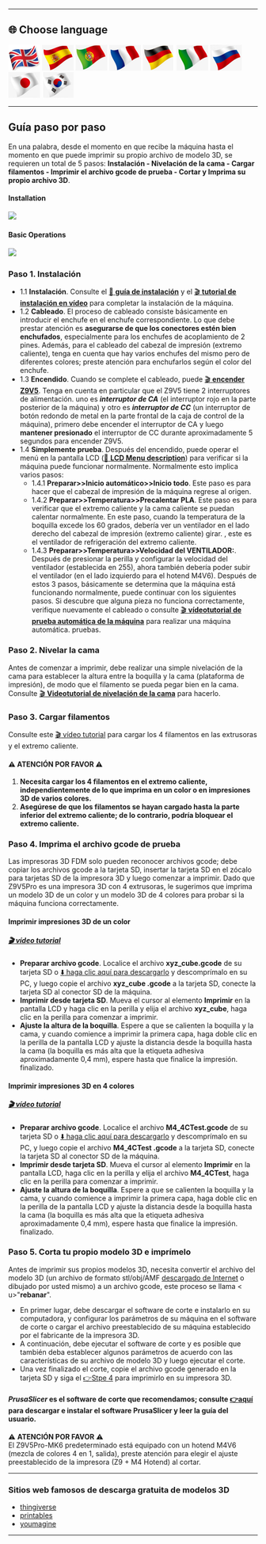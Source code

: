 [LCD_MENU]: https://github.com/ZONESTAR3D/Z9/tree/main/Z9V5/Z9V5-MK6/LCDMENU_Description.md
[PRUSA_SLICER]: https://github.com/ZONESTAR3D/Slicing-Guide/tree/master/PrusaSlicer
[VIDEO_POWERON]: https://github.com/ZONESTAR3D/Z9/assets/29502731/02fa8e57-a292-4aa5-bb7b-eaa703e3fc1b
[VIDEO_BEDLEVEL]: https://youtu.be/jNf98S0u2VQ
[VIDEO_LOADFILAMENT]: https://youtu.be/1rr4dXRxKc4
[VIDEO_PRINT1C]: https://youtu.be/NbVy8NjKt_s
[VIDEO_PRINT4C]: https://youtu.be/iddKadfrdjw

----
## <a id="choose-language">:globe_with_meridians: Choose language </a>
[![](../lanpic/EN.png)](./step_by_step.md)
[![](../lanpic/ES.png)](./step_by_step-es.md)
[![](../lanpic/PT.png)](./step_by_step-pt.md)
[![](../lanpic/FR.png)](./step_by_step-fr.md)
[![](../lanpic/DE.png)](./step_by_step-de.md)
[![](../lanpic/IT.png)](./step_by_step-it.md)
[![](../lanpic/RU.png)](./step_by_step-ru.md)
[![](../lanpic/JP.png)](./step_by_step-jp.md)
[![](../lanpic/KR.png)](./step_by_step-kr.md)

----
## Guía paso por paso
En una palabra, desde el momento en que recibe la máquina hasta el momento en que puede imprimir su propio archivo de modelo 3D, se requieren un total de 5 pasos: **Instalación - Nivelación de la cama - Cargar filamentos - Imprimir el archivo gcode de prueba - Cortar y Imprima su propio archivo 3D**.
#### Installation
[![](https://img.youtube.com/vi/pdr8nLl3T3w/0.jpg)](https://www.youtube.com/watch?v=pdr8nLl3T3w)
#### Basic Operations
[![](https://img.youtube.com/vi/GrCOZ4ADHeA/0.jpg)](https://www.youtube.com/watch?v=GrCOZ4ADHeA)

### <a id ="a1">Paso 1. Instalación</a>
- 1.1 **Instalación**. Consulte el [:book: **guía de instalación**](./1.Installation/Installation.md) y el [:clapper: **tutorial de instalación en vídeo**](https://youtu.be/pdr8nLl3T3w) para completar la instalación de la máquina.
- 1.2 **Cableado**. El proceso de cableado consiste básicamente en introducir el enchufe en el enchufe correspondiente. Lo que debe prestar atención es **asegurarse de que los conectores estén bien enchufados**, especialmente para los enchufes de acoplamiento de 2 pines. Además, para el cableado del cabezal de impresión (extremo caliente), tenga en cuenta que hay varios enchufes del mismo pero de diferentes colores; preste atención para enchufarlos según el color del enchufe.
- 1.3 **Encendido**. Cuando se complete el cableado, puede [:clapper: **encender Z9V5**][VIDEO_POWERON]. Tenga en cuenta en particular que el Z9V5 tiene 2 interruptores de alimentación. uno es ***interruptor de CA*** (el interruptor rojo en la parte posterior de la máquina) y otro es ***interruptor de CC*** (un interruptor de botón redondo de metal en la parte frontal de la caja de control de la máquina), primero debe encender el interruptor de CA y luego **mantener presionado** el interruptor de CC durante aproximadamente 5 segundos para encender Z9V5.
- 1.4 **Simplemente prueba**. Después del encendido, puede operar el menú en la pantalla LCD ([:book: **LCD Menu description**](./2.Operation/LCDMENU_Description.md)) para verificar si la máquina puede funcionar normalmente. Normalmente esto implica varios pasos:
   - 1.4.1 **Preparar>>Inicio automático>>Inicio todo**. Este paso es para hacer que el cabezal de impresión de la máquina regrese al origen.
   - 1.4.2 **Preparar>>Temperatura>>Precalentar PLA**. Este paso es para verificar que el extremo caliente y la cama caliente se puedan calentar normalmente. En este paso, cuando la temperatura de la boquilla excede los 60 grados, debería ver un ventilador en el lado derecho del cabezal de impresión (extremo caliente) girar. , este es el ventilador de refrigeración del extremo caliente.
   - 1.4.3 **Preparar>>Temperatura>>Velocidad del VENTILADOR:**. Después de presionar la perilla y configurar la velocidad del ventilador (establecida en 255), ahora también debería poder subir el ventilador (en el lado izquierdo para el hotend M4V6).
   Después de estos 3 pasos, básicamente se determina que la máquina está funcionando normalmente, puede continuar con los siguientes pasos. Si descubre que alguna pieza no funciona correctamente, verifique nuevamente el cableado o consulte [:clapper: **vídeotutorial de prueba automática de la máquina**](https://youtu.be/Mf92BlmKA0A) para realizar una máquina automática. pruebas.

### <a id ="a2">Paso 2. Nivelar la cama</a>
Antes de comenzar a imprimir, debe realizar una simple nivelación de la cama para establecer la altura entre la boquilla y la cama (plataforma de impresión), de modo que el filamento se pueda pegar bien en la cama. Consulte [:clapper: **Videotutorial de nivelación de la cama**][VIDEO_BEDLEVEL] para hacerlo.

### <a id ="a3">Paso 3. Cargar filamentos</a>
Consulte este [:clapper: vídeo tutorial][VIDEO_LOADFILAMENT] para cargar los 4 filamentos en las extrusoras y el extremo caliente.
#### :warning: ATENCIÓN POR FAVOR :warning:
1. **Necesita cargar los 4 filamentos en el extremo caliente, independientemente de lo que imprima en un color o en impresiones 3D de varios colores.**
2. **Asegúrese de que los filamentos se hayan cargado hasta la parte inferior del extremo caliente; de lo contrario, podría bloquear el extremo caliente.**

### <a id ="a4">Paso 4. Imprima el archivo gcode de prueba</a>
Las impresoras 3D FDM solo pueden reconocer archivos gcode; debe copiar los archivos gcode a la tarjeta SD, insertar la tarjeta SD en el zócalo para tarjetas SD de la impresora 3D y luego comenzar a imprimir.
Dado que Z9V5Pro es una impresora 3D con 4 extrusoras, le sugerimos que imprima un modelo 3D de un color y un modelo 3D de 4 colores para probar si la máquina funciona correctamente.
#### Imprimir impresiones 3D de un color
##### [:clapper: vídeo tutorial][VIDEO_PRINT1C]
- **Preparar archivo gcode**. Localice el archivo **xyz_cube.gcode** de su tarjeta SD o [:arrow_down: haga clic aquí para descargarlo](./3.Test_gcode/xyz_cube.zip) y descomprímalo en su PC, y luego copie el archivo **xyz_cube .gcode** a la tarjeta SD, conecte la tarjeta SD al conector SD de la máquina.
- **Imprimir desde tarjeta SD**. Mueva el cursor al elemento **Imprimir** en la pantalla LCD y haga clic en la perilla y elija el archivo **xyz_cube**, haga clic en la perilla para comenzar a imprimir.
- **Ajuste la altura de la boquilla**. Espere a que se calienten la boquilla y la cama, y cuando comience a imprimir la primera capa, haga doble clic en la perilla de la pantalla LCD y ajuste la distancia desde la boquilla hasta la cama (la boquilla es más alta que la etiqueta adhesiva aproximadamente 0,4 mm), espere hasta que finalice la impresión. finalizado.
#### Imprimir impresiones 3D en 4 colores
##### [:clapper: vídeo tutorial][VIDEO_PRINT4C]
- **Preparar archivo gcode**. Localice el archivo **M4_4CTest.gcode** de su tarjeta SD o [:arrow_down: haga clic aquí para descargarlo](./3.Test_gcode/M4_4CTest.zip) y descomprímalo en su PC, y luego copie el archivo **M4_4CTest .gcode** a la tarjeta SD, conecte la tarjeta SD al conector SD de la máquina.
- **Imprimir desde tarjeta SD**. Mueva el cursor al elemento **Imprimir** en la pantalla LCD, haga clic en la perilla y elija el archivo **M4_4CTest**, haga clic en la perilla para comenzar a imprimir.
- **Ajuste la altura de la boquilla**. Espere a que se calienten la boquilla y la cama, y cuando comience a imprimir la primera capa, haga doble clic en la perilla de la pantalla LCD y ajuste la distancia desde la boquilla hasta la cama (la boquilla es más alta que la etiqueta adhesiva aproximadamente 0,4 mm), espere hasta que finalice la impresión. finalizado.

### <a id ="a5">Paso 5. Corta tu propio modelo 3D e imprímelo</a>
Antes de imprimir sus propios modelos 3D, necesita convertir el archivo del modelo 3D (un archivo de formato stl/obj/AMF [descargado de Internet](#a6) o dibujado por usted mismo) a un archivo gcode, este proceso se llama < u>"**rebanar**"</u>.
- En primer lugar, debe descargar el software de corte e instalarlo en su computadora, y configurar los parámetros de su máquina en el software de corte o cargar el archivo preestablecido de su máquina establecido por el fabricante de la impresora 3D.
- A continuación, debe ejecutar el software de corte y es posible que también deba establecer algunos parámetros de acuerdo con las características de su archivo de modelo 3D y luego ejecutar el corte.
- Una vez finalizado el corte, copie el archivo gcode generado en la tarjeta SD y siga el [:point_right:Stpe 4](#a4) para imprimirlo en su impresora 3D.
#### *PrusaSlicer* es el software de corte que recomendamos; consulte [:point_right:aquí][PRUSA_SLICER] para descargar e instalar el software PrusaSlicer y leer la guía del usuario.
:warning: **ATENCIÓN POR FAVOR** :warning:     
El Z9V5Pro-MK6 predeterminado está equipado con un hotend M4V6 (mezcla de colores 4 en 1, salida), preste atención para elegir el ajuste preestablecido de la impresora (Z9 + M4 Hotend) al cortar.

----
### <a id ="a6">Sitios web famosos de descarga gratuita de modelos 3D</a>
- [thingiverse](https://www.thingiverse.com/)  
- [printables](https://www.printables.com/)  
- [youmagine](https://www.youmagine.com/)   

----
